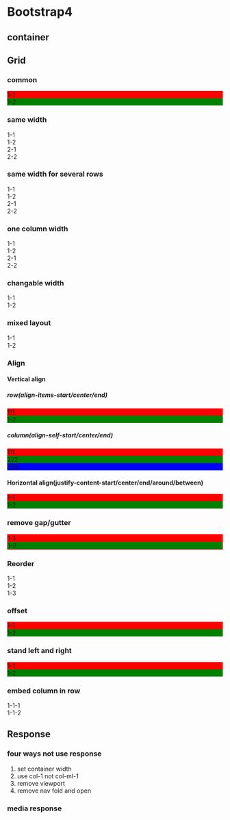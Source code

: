 # Bootstrap4

## container

<div class="container">
	<!-- Content here -->
</div>

<div class="container-fluid">
	<!-- Content here -->
</div>

## Grid

### common

<div class="container">
	<div class="row">
		<div class="col-xl-3" style="background:red;">
			1-1
		</div>
		<div class="col-xl-3" style="background:green;">
			1-2
		</div>
	</div>
</div>

### same width

<div class="container">
	<div class="row">
		<div class="col-sm">1-1</div>
		<div class="col-sm">1-2</div>
	</div>
	<div class="row">
		<div class="col">2-1</div>
		<div class="col">2-2</div>
	</div>
</div>

### same width for several rows

<div class="row">
	<div class="col-md-6">1-1</div>
	<div class="col-md-6">1-2</div>
    <!-- start a new line by w-100 div -->
    <div class="w-100"></div>
	<div class="col-md-6">2-1</div>
	<div class="col-md-6">2-2</div>
</div>

### one column width

<div class="container">
	<div class="row">
		<div class="col">1-1</div>
		<div class="col-2">1-2</div>
	</div>
	<div class="row">
		<div class="col">2-1</div>
		<div class="col-6">2-2</div>
	</div>
</div>

### changable width

<div class="container">
	<div class="row">
		<div class="col-auto">1-1</div>
        <div class="col-auto">1-2</div>
	</div>
</div>

### mixed layout

<div class="container">
	<div class="row">
		<div class="col-sm-6 col-lg-3">1-1</div>
		<div class="col-sm-6 col-lg-3">1-2</div>
    </div>
</div>

### Align

#### Vertical align

##### row(align-items-start/center/end)

  <div class="container">
  	<div class="row align-items-start">
  		<div class="col" style="background:red;">
  			111
  		</div>
  		<div class="col" style="background:green;">
  			1-2
  		</div>
  	</div>
  </div>

##### column(align-self-start/center/end)

  <div class="container">
  	<div class="row">
  		<div class="col align-self-start" style="background:red;">
  			111
  		</div>
  		<div class="col align-self-center" style="background:green;">
  			222
  		</div>
  		<div class="col align-self-start" style="background:blue;">
  			333
  		</div>
  	</div>
  </div>

#### Horizontal align(justify-content-start/center/end/around/between)

<div class="container">
	<div class="row justify-content-start">
		<div class="col-4" style="background:red">
			1-1
		</div>
		<div class="col-4" style="background:green">
			1-2
		</div>
	</div>
</div>

### remove gap/gutter

<div class="container">
	<div class="row no-gutters" style="border:1px solid #F00;">
		<div class="col-4" style="background:red;">
			1-1
		</div>
		<div class="col-4" style="background:green;">
			1-2
		</div>
	</div>
</div>

### Reorder

<div class="container">
	<div class="row">
		<div class="col order-12">1-1</div>
		<div class="col order-0">1-2</div>
		<div class="col order-first">1-3</div>
	</div>
</div>

### offset

<div class="container">
	<div class="row">
		<div class="col-4 offset-md-4" style="background:red;">
			1-1
		</div>
		<div class="col-4 offset-4" style="background:green;">
			1-2
		</div>
	</div>
</div>

### stand left and right

<div class="container">
	<div class="row">
		<div class="col-4 mr-auto" style="background:red;">
			1-1
		</div>
		<div class="col-4 ml-md-auto" style="background:green;">
			1-2
		</div>
	</div>
</div>

### embed column in row

<div class="container">
	<div class="row">
		<div class="col-md-4">
			<div class="row">
				<div class="col-md-2">
					1-1-1
				</div>
				<div class="col-md-6">
					1-1-2
				</div>
			</div>
		</div>
	</div>
</div>

## Response

### four ways not use response

1. set container width
2. use col-1 not col-ml-1
3. remove viewport
4. remove nav fold and open

### media response

<style>
	.xx{color:red;}

	@media(min-width: 800px){
		.xx{color:green;}
	}
	
	@media(min-width: 1200px) and (max-width: 1400px){
		.xx{color:blue;}
	}
</style>
